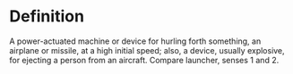 # Definition

A power-actuated machine or device for hurling forth something, an
airplane or missile, at a high initial speed; also, a device, usually
explosive, for ejecting a person from an aircraft. Compare launcher,
senses 1 and 2.
